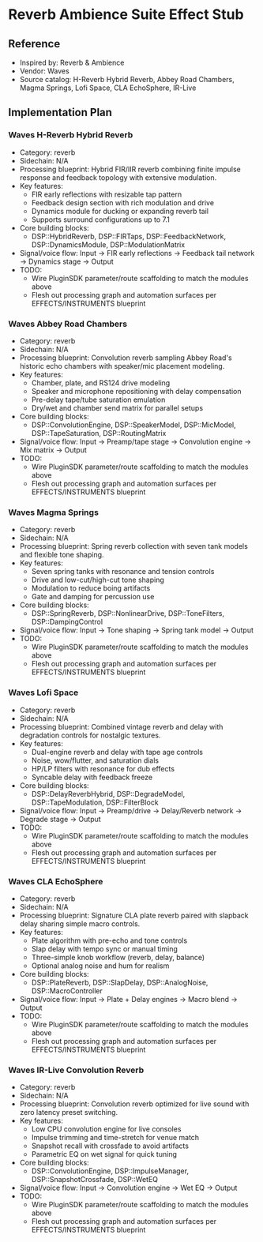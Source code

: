 # Reverb Ambience Suite Effect Stub

## Reference
- Inspired by: Reverb & Ambience
- Vendor: Waves
- Source catalog: H-Reverb Hybrid Reverb, Abbey Road Chambers, Magma Springs, Lofi Space, CLA EchoSphere, IR-Live

## Implementation Plan
### Waves H-Reverb Hybrid Reverb
- Category: reverb
- Sidechain: N/A
- Processing blueprint: Hybrid FIR/IIR reverb combining finite impulse response and feedback topology with extensive modulation.
- Key features:
  - FIR early reflections with resizable tap pattern
  - Feedback design section with rich modulation and drive
  - Dynamics module for ducking or expanding reverb tail
  - Supports surround configurations up to 7.1
- Core building blocks:
  - DSP::HybridReverb, DSP::FIRTaps, DSP::FeedbackNetwork, DSP::DynamicsModule, DSP::ModulationMatrix
- Signal/voice flow: Input → FIR early reflections → Feedback tail network → Dynamics stage → Output
- TODO:
  - Wire PluginSDK parameter/route scaffolding to match the modules above
  - Flesh out processing graph and automation surfaces per EFFECTS/INSTRUMENTS blueprint

### Waves Abbey Road Chambers
- Category: reverb
- Sidechain: N/A
- Processing blueprint: Convolution reverb sampling Abbey Road's historic echo chambers with speaker/mic placement modeling.
- Key features:
  - Chamber, plate, and RS124 drive modeling
  - Speaker and microphone repositioning with delay compensation
  - Pre-delay tape/tube saturation emulation
  - Dry/wet and chamber send matrix for parallel setups
- Core building blocks:
  - DSP::ConvolutionEngine, DSP::SpeakerModel, DSP::MicModel, DSP::TapeSaturation, DSP::RoutingMatrix
- Signal/voice flow: Input → Preamp/tape stage → Convolution engine → Mix matrix → Output
- TODO:
  - Wire PluginSDK parameter/route scaffolding to match the modules above
  - Flesh out processing graph and automation surfaces per EFFECTS/INSTRUMENTS blueprint

### Waves Magma Springs
- Category: reverb
- Sidechain: N/A
- Processing blueprint: Spring reverb collection with seven tank models and flexible tone shaping.
- Key features:
  - Seven spring tanks with resonance and tension controls
  - Drive and low-cut/high-cut tone shaping
  - Modulation to reduce boing artifacts
  - Gate and damping for percussion use
- Core building blocks:
  - DSP::SpringReverb, DSP::NonlinearDrive, DSP::ToneFilters, DSP::DampingControl
- Signal/voice flow: Input → Tone shaping → Spring tank model → Output
- TODO:
  - Wire PluginSDK parameter/route scaffolding to match the modules above
  - Flesh out processing graph and automation surfaces per EFFECTS/INSTRUMENTS blueprint

### Waves Lofi Space
- Category: reverb
- Sidechain: N/A
- Processing blueprint: Combined vintage reverb and delay with degradation controls for nostalgic textures.
- Key features:
  - Dual-engine reverb and delay with tape age controls
  - Noise, wow/flutter, and saturation dials
  - HP/LP filters with resonance for dub effects
  - Syncable delay with feedback freeze
- Core building blocks:
  - DSP::DelayReverbHybrid, DSP::DegradeModel, DSP::TapeModulation, DSP::FilterBlock
- Signal/voice flow: Input → Preamp/drive → Delay/Reverb network → Degrade stage → Output
- TODO:
  - Wire PluginSDK parameter/route scaffolding to match the modules above
  - Flesh out processing graph and automation surfaces per EFFECTS/INSTRUMENTS blueprint

### Waves CLA EchoSphere
- Category: reverb
- Sidechain: N/A
- Processing blueprint: Signature CLA plate reverb paired with slapback delay sharing simple macro controls.
- Key features:
  - Plate algorithm with pre-echo and tone controls
  - Slap delay with tempo sync or manual timing
  - Three-simple knob workflow (reverb, delay, balance)
  - Optional analog noise and hum for realism
- Core building blocks:
  - DSP::PlateReverb, DSP::SlapDelay, DSP::AnalogNoise, DSP::MacroController
- Signal/voice flow: Input → Plate + Delay engines → Macro blend → Output
- TODO:
  - Wire PluginSDK parameter/route scaffolding to match the modules above
  - Flesh out processing graph and automation surfaces per EFFECTS/INSTRUMENTS blueprint

### Waves IR-Live Convolution Reverb
- Category: reverb
- Sidechain: N/A
- Processing blueprint: Convolution reverb optimized for live sound with zero latency preset switching.
- Key features:
  - Low CPU convolution engine for live consoles
  - Impulse trimming and time-stretch for venue match
  - Snapshot recall with crossfade to avoid artifacts
  - Parametric EQ on wet signal for quick tuning
- Core building blocks:
  - DSP::ConvolutionEngine, DSP::ImpulseManager, DSP::SnapshotCrossfade, DSP::WetEQ
- Signal/voice flow: Input → Convolution engine → Wet EQ → Output
- TODO:
  - Wire PluginSDK parameter/route scaffolding to match the modules above
  - Flesh out processing graph and automation surfaces per EFFECTS/INSTRUMENTS blueprint
